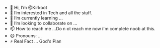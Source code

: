 - 👋 Hi, I’m @Kirkoot 
- 👀 I’m interested in Tech and all the stuff.
- 🌱 I’m currently learning ...
- 💞️ I’m looking to collaborate on ...
- 📫 How to reach me ...Do n ot reach me now i'm complete noob at this.
- 😄 Pronouns: ...
- ⚡ Real Fact ...
God's Plan
<!---
Kirkoot/Kirkoot is a ✨ special ✨ repository because its `README.md` (this file) appears on your GitHub profile.
You can click the Preview link to take a look at your changes.
--->
